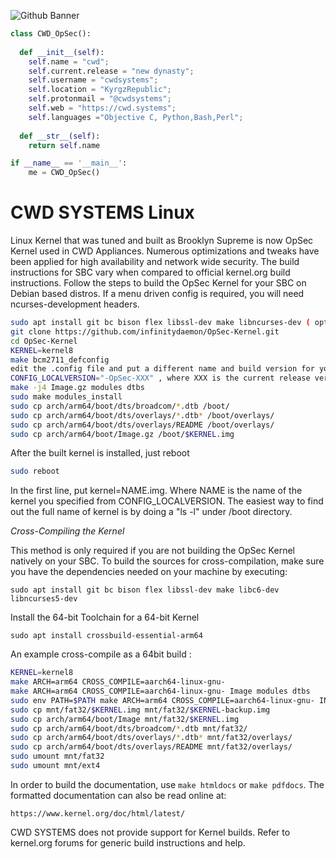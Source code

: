 ![Github Banner](https://cwd.systems/img/banner.png)

```python
class CWD_OpSec():
    
  def __init__(self):
    self.name = "cwd";
    self.current.release = "new dynasty";
    self.username = "cwdsystems";
    self.location = "KyrgzRepublic";
    self.protonmail = "@cwdsystems";
    self.web = "https://cwd.systems";
    self.languages ="Objective C, Python,Bash,Perl";
  
  def __str__(self):
    return self.name

if __name__ == '__main__':
    me = CWD_OpSec()
```

CWD SYSTEMS Linux
=================

Linux Kernel that was tuned and built as Brooklyn Supreme is now OpSec Kernel used in CWD Appliances. Numerous optimizations and tweaks have been applied for high availability and network wide security.
The build instructions for SBC vary when compared to official kernel.org build instructions. Follow the steps to build the OpSec Kernel for your SBC on Debian based distros. If a menu driven config is required, you will need ncurses-development headers.

```bash
sudo apt install git bc bison flex libssl-dev make libncurses-dev ( optional )
git clone https://github.com/infinitydaemon/OpSec-Kernel.git
cd OpSec-Kernel
KERNEL=kernel8
make bcm2711_defconfig
edit the .config file and put a different name and build version for your kernel as :
CONFIG_LOCALVERSION="-OpSec-XXX" , where XXX is the current release version
make -j4 Image.gz modules dtbs
sudo make modules_install
sudo cp arch/arm64/boot/dts/broadcom/*.dtb /boot/
sudo cp arch/arm64/boot/dts/overlays/*.dtb* /boot/overlays/
sudo cp arch/arm64/boot/dts/overlays/README /boot/overlays/
sudo cp arch/arm64/boot/Image.gz /boot/$KERNEL.img
```

After the built kernel is installed, just reboot

```bash
sudo reboot
```

In the first line, put kernel=NAME.img. Where NAME is the name of the kernel you specified from CONFIG_LOCALVERSION. The easiest way to find out the full name of kernel is by doing a "ls -l" under /boot directory.

*Cross-Compiling the Kernel*

This method is only required if you are not building the OpSec Kernel natively on your SBC. To build the sources for cross-compilation, make sure you have the dependencies needed on your machine by executing:

``` sudo apt install git bc bison flex libssl-dev make libc6-dev libncurses5-dev ```

Install the 64-bit Toolchain for a 64-bit Kernel

``` sudo apt install crossbuild-essential-arm64 ```

An example cross-compile as a 64bit build : 

```bash
KERNEL=kernel8
make ARCH=arm64 CROSS_COMPILE=aarch64-linux-gnu- 
make ARCH=arm64 CROSS_COMPILE=aarch64-linux-gnu- Image modules dtbs
sudo env PATH=$PATH make ARCH=arm64 CROSS_COMPILE=aarch64-linux-gnu- INSTALL_MOD_PATH=mnt/ext4 modules_install
sudo cp mnt/fat32/$KERNEL.img mnt/fat32/$KERNEL-backup.img
sudo cp arch/arm64/boot/Image mnt/fat32/$KERNEL.img
sudo cp arch/arm64/boot/dts/broadcom/*.dtb mnt/fat32/
sudo cp arch/arm64/boot/dts/overlays/*.dtb* mnt/fat32/overlays/
sudo cp arch/arm64/boot/dts/overlays/README mnt/fat32/overlays/
sudo umount mnt/fat32
sudo umount mnt/ext4

```
In order to build the documentation, use ``make htmldocs`` or
``make pdfdocs``.  The formatted documentation can also be read online at:

    https://www.kernel.org/doc/html/latest/

CWD SYSTEMS does not provide support for Kernel builds. Refer to kernel.org forums for generic build instructions and help.

